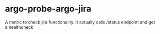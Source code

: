 # argo-probe-argo-jira
A metric to check jira functionality. It actually calls /status endpoint and get a healthcheck
